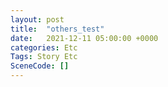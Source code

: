 ```yaml
---
layout: post
title:  "others_test"
date:   2021-12-11 05:00:00 +0000
categories: Etc
Tags: Story Etc
SceneCode: []
---
```

